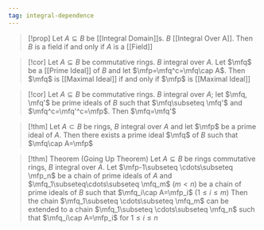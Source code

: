 ```yaml
---
tag: integral-dependence
---
```

>[!prop] 
>Let $A\subseteq B$ be [[Integral Domain]]s. $B$ [[Integral Over A]]. Then $B$ is a field if and only if $A$ is a [[Field]]

>[!cor] 
>Let $A\subseteq B$ be commutative rings. $B$ integral over $A$. Let $\mfq$ be a [[Prime Ideal]] of $B$ and let $\mfp=\mfq^c=\mfq\cap A$. Then $\mfq$ is [[Maximal Ideal]] if and only if $\mfp$ is [[Maximal Ideal]]

>[!cor] 
>Let $A\subseteq B$ be commutative rings. $B$ integral over $A$; let $\mfq, \mfq'$ be prime ideals of $B$ such that $\mfq\subseteq \mfq'$ and $\mfq^c=\mfq'^c=\mfp$. Then $\mfq=\mfq'$

>[!thm] 
>Let $A\subset B$ be rings, $B$ integral over $A$ and let $\mfp$ be a prime ideal of $A$. Then there exists a prime ideal $\mfq$ of $B$ such that $\mfq\cap A=\mfp$

>[!thm] Theorem (Going Up Theorem)
>Let $A\subseteq B$ be rings commutative rings, $B$ integral over $A$. Let $\mfp-1\subseteq \cdots\subseteq \mfp_n$ be a chain of prime ideals of $A$ and $\mfq_1\subseteq\cdots\subseteq \mfq_m$ $(m<n)$ be a chain of prime ideals of $B$ such that $\mfq_i\cap A=\mfp_i$ $(1\leq i\leq m)$ Then the chain $\mfq_1\subseteq \cdots\subseteq \mfq_m$ can be extended to a chain $\mfq_1\subseteq \cdots\subseteq \mfq_n$ such that $\mfq_i\cap A=\mfp_i$ for $1\leq i\leq n$
